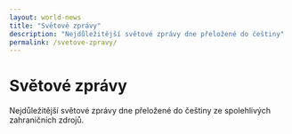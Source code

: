 ```yaml
---
layout: world-news
title: "Světové zprávy"
description: "Nejdůležitější světové zprávy dne přeložené do češtiny"
permalink: /svetove-zpravy/
---
```


# Světové zprávy

Nejdůležitější světové zprávy dne přeložené do češtiny ze spolehlivých zahraničních zdrojů.